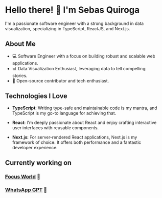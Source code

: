 # Hello there! 👋 I'm Sebas Quiroga

I'm a passionate software engineer with a strong background in data visualization, specializing in TypeScript, ReactJS, and Next.js.

## About Me

- 💻 Software Engineer with a focus on building robust and scalable web applications.
- 📊 Data Visualization Enthusiast, leveraging data to tell compelling stories.
- 🚀 Open-source contributor and tech enthusiast.

## Technologies I Love

- **TypeScript**: Writing type-safe and maintainable code is my mantra, and TypeScript is my go-to language for achieving that.

- **React**: I'm deeply passionate about React and enjoy crafting interactive user interfaces with reusable components.

- **Next.js**: For server-rendered React applications, Next.js is my framework of choice. It offers both performance and a fantastic developer experience.

## Currently working on

### [Focus World](https://github.com/SebasQuirogaUCP/focus-world) 🧐

### [WhatsApp GPT](https://github.com/SebasQuirogaUCP/whatsapp-gpt) 🤖
